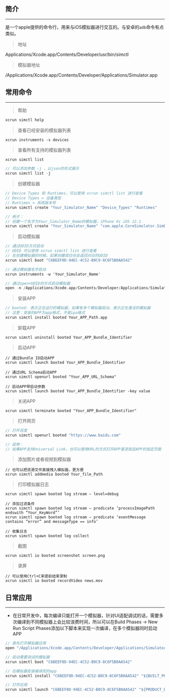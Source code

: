 ## 简介

---

是一个apple提供的命令行，用来与iOS模拟器进行交互的。与安卓的`adb`命令有点类似。

> 地址

Applications/Xcode.app/Contents/Developer/usr/bin/simctl

> 模拟器地址

/Applications/Xcode.app/Contents/Developer/Applications/Simulator.app

## 常用命令

---

> 帮助

```objectivec
xcrun simctl help
```

> 查看已经安装的模拟器列表

```
xcrun instruments -s devices
```

> 查看所有支持的模拟器列表

```objectivec
xcrun simctl list

// 可以添加参数 -j ，以json的形式展示
xcrun simctl list -j
```

> 创建模拟器

```objectivec
// Device Types 和 Runtimes，可以使用 xcrun simctl list 进行查看
// Device Types = 设备类型
// Runtimes = 系统版本号
xcrun simctl create "Your_Simulator_Name" "Device_Types" "Runtimes"

// 例子：
// 创建一个名字为Your_Simulator_Name的模拟器，iPhone Xs iOS 12.1
xcrun simctl create "Your_Simulator_Name" "com.apple.CoreSimulator.SimDeviceType.iPhone-XS" "com.apple.CoreSimulator.SimRuntime.iOS-12-1"
```

> 启动模拟器

```objectivec
// 通过UDID方式启动
// UDID 可以使用 xcrun simctl list 进行查看
// 在创建模拟器的时候，如果创建成功也会返回对应的UDID
xcrun simctl boot "C6BEEF0D-94EC-4C52-B0C9-8C6F5B0AA542"

// 通过模拟器名字启动
xcrun instruments -w 'Your_Simulator_Name'

// 通过open+UDID的方式启动模拟器
open -n /Applications/Xcode.app/Contents/Developer/Applications/Simulator.app --args -currentDeviceUDID C6BEEF0D-94EC-4C52-B0C9-8C6F5B0AA542
```

> 安装APP

```objectivec
// booted: 表示正在运行的模拟器，如果有多个模拟器启动，表示正在激活的模拟器
// 注意：安装的APP为app格式，不是ipa格式
xcrun simctl install booted Your_APP_Path.app
```

> 卸载APP

```
xcrun simctl uninstall booted Your_APP_Bundle_Identifier
```

> 启动APP

```
// 通过Bundle ID启动APP
xcrun simctl launch booted Your_APP_Bundle_Identifier

// 通过URL Schema启动APP
xcrun simctl openurl booted "Your_APP_URL_Schema"

// 启动APP带启动参数
xcrun simctl launch booted Your_APP_Bundle_Identifier -key value
```

> 关闭APP

```
xcrun simctl terminate booted "Your_APP_Bundle_Identifier"
```

> 打开网页

```objectivec
// 打开百度
xcrun simctl openurl booted "https://www.baidu.com"

// 延伸：
// 如果APP支持Universal Link，也可以使用URL的方式打开APP甚至指定APP的指定页面
```

> 添加图片或者视频到模拟器

```
// 也可以把资源文件直接拽入模拟器，更方便
xcrun simctl addmedia booted Your_file_Path
```

> 打印模拟器日志

```
xcrun simctl spawn booted log stream — level=debug

// 添加过滤条件
xcrun simctl spawn booted log stream — predicate ‘processImagePath endswith “Your_KeyWord”’
xcrun simctl spawn booted log stream — predicate ‘eventMessage contains “error” and messageType == info’

// 收集日志
xcrun simctl spawn booted log collect
```

> 截图

```
xcrun simctl io booted screenshot screen.png
```

> 录屏

```
// 可以使用Ctrl+C来提前结束录制
xcrun simctl io booted recordVideo news.mov
```

## 日常应用

---

* 在日常开发中，每次编译只能打开一个模拟器，针对UI适配调试的话，需要多次编译到不同模拟器上会比较浪费时间，所以可以在Build Phases -&gt; New Run Script Phases添加以下脚本来实现一次编译，在多个模拟器同时启动APP

```objectivec
// 首先打开模拟器应用
open "/Applications/Xcode.app/Contents/Developer/Applications/Simulator.app/"

// 启动需要测试的模拟器
xcrun simctl boot "C6BEEF0D-94EC-4C52-B0C9-8C6F5B0AA542"

// 在模拟器安装编译完的app
xcrun simctl install "C6BEEF0D-94EC-4C52-B0C9-8C6F5B0AA542" "${BUILT_PRODUCTS_DIR}/${TARGET_NAME}.app"

// 打开应用
xcrun simctl launch "C6BEEF0D-94EC-4C52-B0C9-8C6F5B0AA542" "${PRODUCT_BUNDLE_IDENTIFIER}
```



